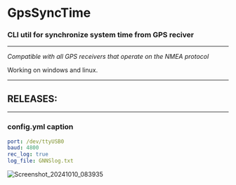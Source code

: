 # GpsSyncTime

### CLI util for synchronize system time from GPS reciver

--------------------------------------
_Compatible with all GPS receivers that operate on the NMEA protocol_

Working on windows and linux.

----------------------------

## RELEASES:


---------------------

### config.yml caption

```yaml
port: /dev/ttyUSB0
baud: 4800          
rec_log: true
log_file: GNNSlog.txt
```


![Screenshot_20241010_083935](https://github.com/user-attachments/assets/eb421d9e-2499-486d-86a7-6cb4b6ca5d60)
